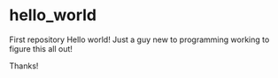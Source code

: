 # hello_world
First repository
Hello world! Just a guy new to programming working to figure this all out!

Thanks! 
